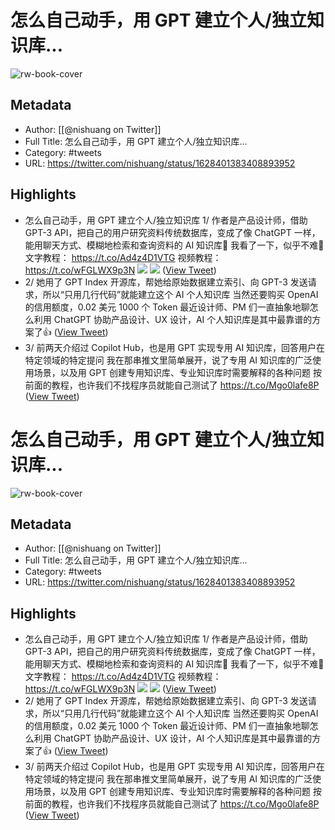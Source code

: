 # 怎么自己动手，用 GPT 建立个人/独立知识库...

![rw-book-cover](https://pbs.twimg.com/profile_images/1615204555/bg_green_300x300.jpg)

## Metadata
- Author: [[@nishuang on Twitter]]
- Full Title: 怎么自己动手，用 GPT 建立个人/独立知识库...
- Category: #tweets
- URL: https://twitter.com/nishuang/status/1628401383408893952

## Highlights
- 怎么自己动手，用 GPT 建立个人/独立知识库
  1/
  作者是产品设计师，借助 GPT-3 API，把自己的用户研究资料传统数据库，变成了像 ChatGPT 一样，能用聊天方式、模糊地检索和查询资料的 AI 知识库💪
  我看了一下，似乎不难👏
  文字教程：
  https://t.co/Ad4z4D1VTG
  视频教程：
  https://t.co/wFGLWX9p3N 
  ![](https://pbs.twimg.com/media/Fpk9IWtWYAA-Fcf.jpg) 
  ![](https://pbs.twimg.com/media/Fpk9IWzWIAEYNIp.jpg) ([View Tweet](https://twitter.com/nishuang/status/1628401383408893952))
- 2/
  她用了 GPT Index 开源库，帮她给原始数据建立索引、向 GPT-3 发送请求，所以“只用几行代码”就能建立这个 AI 个人知识库
  当然还要购买 OpenAI 的信用额度，0.02 美元 1000 个 Token
  最近设计师、PM 们一直抽象地聊怎么利用 ChatGPT 协助产品设计、UX 设计，AI 个人知识库是其中最靠谱的方案了👍 ([View Tweet](https://twitter.com/nishuang/status/1628405211973705729))
- 3/
  前两天介绍过 Copilot Hub，也是用 GPT 实现专用 AI 知识库，回答用户在特定领域的特定提问
  我在那串推文里简单展开，说了专用 AI 知识库的广泛使用场景，以及用 GPT 创建专用知识库、专业知识库时需要解释的各种问题
  按前面的教程，也许我们不找程序员就能自己测试了
  https://t.co/Mgo0lafe8P ([View Tweet](https://twitter.com/nishuang/status/1628408136531947521))
# 怎么自己动手，用 GPT 建立个人/独立知识库...

![rw-book-cover](https://pbs.twimg.com/profile_images/1615204555/bg_green_300x300.jpg)

## Metadata
- Author: [[@nishuang on Twitter]]
- Full Title: 怎么自己动手，用 GPT 建立个人/独立知识库...
- Category: #tweets
- URL: https://twitter.com/nishuang/status/1628401383408893952

## Highlights
- 怎么自己动手，用 GPT 建立个人/独立知识库
  1/
  作者是产品设计师，借助 GPT-3 API，把自己的用户研究资料传统数据库，变成了像 ChatGPT 一样，能用聊天方式、模糊地检索和查询资料的 AI 知识库💪
  我看了一下，似乎不难👏
  文字教程：
  https://t.co/Ad4z4D1VTG
  视频教程：
  https://t.co/wFGLWX9p3N 
  ![](https://pbs.twimg.com/media/Fpk9IWtWYAA-Fcf.jpg) 
  ![](https://pbs.twimg.com/media/Fpk9IWzWIAEYNIp.jpg) ([View Tweet](https://twitter.com/nishuang/status/1628401383408893952))
- 2/
  她用了 GPT Index 开源库，帮她给原始数据建立索引、向 GPT-3 发送请求，所以“只用几行代码”就能建立这个 AI 个人知识库
  当然还要购买 OpenAI 的信用额度，0.02 美元 1000 个 Token
  最近设计师、PM 们一直抽象地聊怎么利用 ChatGPT 协助产品设计、UX 设计，AI 个人知识库是其中最靠谱的方案了👍 ([View Tweet](https://twitter.com/nishuang/status/1628405211973705729))
- 3/
  前两天介绍过 Copilot Hub，也是用 GPT 实现专用 AI 知识库，回答用户在特定领域的特定提问
  我在那串推文里简单展开，说了专用 AI 知识库的广泛使用场景，以及用 GPT 创建专用知识库、专业知识库时需要解释的各种问题
  按前面的教程，也许我们不找程序员就能自己测试了
  https://t.co/Mgo0lafe8P ([View Tweet](https://twitter.com/nishuang/status/1628408136531947521))
